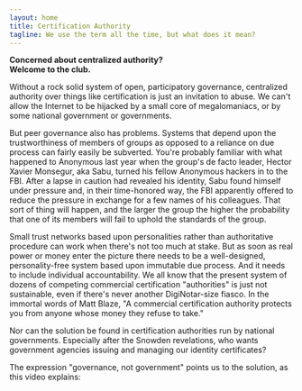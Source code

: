 ```yaml
---
layout: home
title: Certification Authority
tagline: We use the term all the time, but what does it mean?
---
```



<b>Concerned about centralized authority?
<br>
Welcome to the club.</b>

Without a rock solid system of open, participatory governance, centralized authority over things like certification is just an invitation to abuse. We can't allow the Internet to be hijacked by a small core of megalomaniacs, or by some national government or governments.

But peer governance also has problems. Systems that depend upon the trustworthiness of members of groups as opposed to a reliance on due process can fairly easily be subverted. You're probably familiar with what happened to Anonymous last year when the group's de facto leader, Hector Xavier Monsegur, aka Sabu, turned his fellow Anonymous hackers in to the FBI. After a lapse in caution had revealed his identity, Sabu found himself under pressure and, in their time-honored way, the FBI apparently offered to reduce the pressure in exchange for a few names of his colleagues. That sort of thing will happen, and the larger the group the higher the probability that one of its members will fail to uphold the standards of the group.

Small trust networks based upon personalities rather than authoritative procedure can work when there's not too much at stake. But as soon as real power or money enter the picture there needs to be a well-designed, personality-free system based upon immutable due process. And it needs to include individual accountability. We all know that the present system of dozens of competing commercial certification "authorities" is just not sustainable, even if there's never another DigiNotar-size fiasco. In the immortal words of Matt Blaze, "A commercial certification authority protects you from anyone whose money they refuse to take."

Nor can the solution be found in certification authorities run by national governments. Especially after the Snowden revelations, who wants government agencies issuing and managing our identity certificates?

The expression "governance, not government" points us to the solution, as this video explains:


